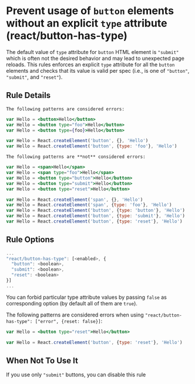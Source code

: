 # Prevent usage of `button` elements without an explicit `type` attribute (react/button-has-type)

The default value of `type` attribute for `button` HTML element is `"submit"` which is often not the desired behavior and may lead to unexpected page reloads.
This rules enforces an explicit `type` attribute for all the `button` elements and checks that its value is valid per spec (i.e., is one of `"button"`, `"submit"`, and `"reset"`).

## Rule Details

```The following patterns are considered errors:```

```jsx
var Hello = <button>Hello</button>
var Hello = <button type="foo">Hello</button>
var Hello = <button type={foo}>Hello</button>

var Hello = React.createElement('button', {}, 'Hello')
var Hello = React.createElement('button', {type: 'foo'}, 'Hello')
```

```The following patterns are **not** considered errors:```

```jsx
var Hello = <span>Hello</span>
var Hello = <span type="foo">Hello</span>
var Hello = <button type="button">Hello</button>
var Hello = <button type="submit">Hello</button>
var Hello = <button type="reset">Hello</button>

var Hello = React.createElement('span', {}, 'Hello')
var Hello = React.createElement('span', {type: 'foo'}, 'Hello')
var Hello = React.createElement('button', {type: 'button'}, 'Hello')
var Hello = React.createElement('button', {type: 'submit'}, 'Hello')
var Hello = React.createElement('button', {type: 'reset'}, 'Hello')
```

## Rule Options

```js
...
"react/button-has-type": [<enabled>, {
  "button": <boolean>,
  "submit": <boolean>,
  "reset": <boolean>
}]
...
```

You can forbid particular type attribute values by passing `false` as corresponding option (by default all of them are `true`).

The following patterns are considered errors when using `"react/button-has-type": ["error", {reset: false}]`:

```jsx
var Hello = <button type="reset">Hello</button>

var Hello = React.createElement('button', {type: 'reset'}, 'Hello')
```

## When Not To Use It

If you use only `"submit"` buttons, you can disable this rule
